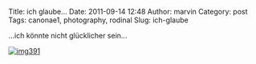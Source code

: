 Title: ich glaube...
Date: 2011-09-14 12:48
Author: marvin
Category: post
Tags: canonae1, photography, rodinal
Slug: ich-glaube

...ich könnte nicht glücklicher sein...

[![img391](http://farm7.static.flickr.com/6071/6147081764_b04fd7117d.jpg)](http://www.flickr.com/photos/marvinxsteadfast/6147081764/ "img391 by marvinxsteadfast, on Flickr, via Patr")

